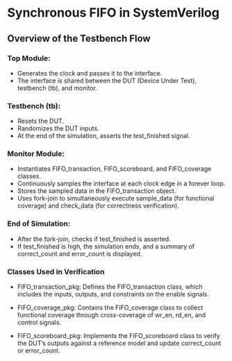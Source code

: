 # Synchronous FIFO in SystemVerilog

## Overview of the Testbench Flow

### Top Module:

- Generates the clock and passes it to the interface.
- The interface is shared between the DUT (Device Under Test), testbench (tb), and monitor.

### Testbench (tb):

- Resets the DUT.
- Randomizes the DUT inputs.
- At the end of the simulation, asserts the test_finished signal.

### Monitor Module:

- Instantiates FIFO_transaction, FIFO_scoreboard, and FIFO_coverage classes.
- Continuously samples the interface at each clock edge in a forever loop.
- Stores the sampled data in the FIFO_transaction object.
- Uses fork-join to simultaneously execute sample_data (for functional coverage) and check_data (for correctness verification).

### End of Simulation:

- After the fork-join, checks if test_finished is asserted.
- If test_finished is high, the simulation ends, and a summary of correct_count and error_count is displayed.

### Classes Used in Verification
- FIFO_transaction_pkg: Defines the FIFO_transaction class, which includes the inputs, outputs, and constraints on the enable signals.

- FIFO_coverage_pkg: Contains the FIFO_coverage class to collect functional coverage through cross-coverage of wr_en, rd_en, and control signals.

- FIFO_scoreboard_pkg: Implements the FIFO_scoreboard class to verify the DUT’s outputs against a reference model and update correct_count or error_count.
